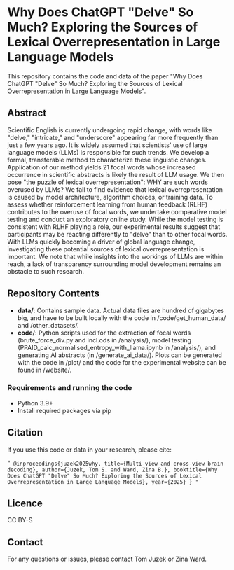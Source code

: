 # Why Does ChatGPT "Delve" So Much? Exploring the Sources of Lexical Overrepresentation in Large Language Models

This repository contains the code and data of the paper "Why Does ChatGPT "Delve" So Much? Exploring the Sources of Lexical Overrepresentation in Large Language Models".

## Abstract
Scientific English is currently undergoing rapid change, with words like "delve," "intricate," and "underscore" appearing far more frequently than just a few years ago. It is widely assumed that scientists' use of large language models (LLMs) is responsible for such trends. We develop a formal, transferable method to characterize these linguistic changes. Application of our method yields 21 focal words whose increased occurrence in scientific abstracts is likely the result of LLM usage. We then pose "the puzzle of lexical overrepresentation": WHY are such words overused by LLMs? We fail to find evidence that lexical overrepresentation is caused by model architecture, algorithm choices, or training data. To assess whether reinforcement learning from human feedback (RLHF) contributes to the overuse of focal words, we undertake comparative model testing and conduct an exploratory online study. While the model testing is consistent with RLHF playing a role, our experimental results suggest that participants may be reacting differently to "delve" than to other focal words. With LLMs quickly becoming a driver of global language change, investigating these potential sources of lexical overrepresentation is important. We note that while insights into the workings of LLMs are within reach, a lack of transparency surrounding model development remains an obstacle to such research. 


## Repository Contents

- **data/**: Contains sample data. Actual data files are hundred of gigabytes big, and have to be built locally with the code in /code/get_human_data/ and /other_datasets/. 
- **code/**: Python scripts used for the extraction of focal words (brute_force_div.py and incl.ods in /analysis/), model testing (PPAID_calc_normalised_entropy_with_llama.ipynb in /analysis/), and generating AI abstracts (in /generate_ai_data/). Plots can be generated with the code in /plot/ and the code for the experimental website can be found in /website/. 

### Requirements and running the code

- Python 3.9+
- Install required packages via pip

## Citation
If you use this code or data in your research, please cite:

"`
@inproceedings{juzek2025why,
  title={Multi-view and cross-view brain decoding},
  author={Juzek, Tom S. and Ward, Zina B.},
  booktitle={Why Does ChatGPT "Delve" So Much? Exploring the Sources of Lexical
Overrepresentation in Large Language Models},
  year={2025}
}
"`

## Licence
CC BY-S

## Contact
For any questions or issues, please contact Tom Juzek or Zina Ward. 
